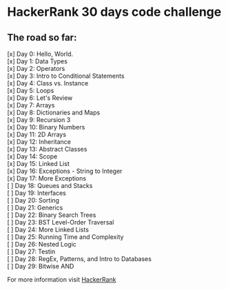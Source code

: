 # HackerRank 30 days code challenge


## The road so far:

[x] Day 0: Hello, World.   
[x] Day 1: Data Types   
[x] Day 2: Operators  
[x] Day 3: Intro to Conditional Statements  
[x] Day 4: Class vs. Instance  
[x] Day 5: Loops  
[x] Day 6: Let's Review  
[x] Day 7: Arrays  
[x] Day 8: Dictionaries and Maps  
[x] Day 9: Recursion 3  
[x] Day 10: Binary Numbers  
[x] Day 11: 2D Arrays  
[x] Day 12: Inheritance  
[x] Day 13: Abstract Classes  
[x] Day 14: Scope  
[x] Day 15: Linked List  
[x] Day 16: Exceptions - String to Integer  
[x] Day 17: More Exceptions  
[ ] Day 18: Queues and Stacks  
[ ] Day 19: Interfaces  
[ ] Day 20: Sorting  
[ ] Day 21: Generics   
[ ] Day 22: Binary Search Trees  
[ ] Day 23: BST Level-Order Traversal  
[ ] Day 24: More Linked Lists  
[ ] Day 25: Running Time and Complexity  
[ ] Day 26: Nested Logic  
[ ] Day 27: Testin  
[ ] Day 28: RegEx, Patterns, and Intro to Databases  
[ ] Day 29: Bitwise AND  

For more information visit [HackerRank](https://www.hackerrank.com/domains/tutorials/30-days-of-code)

